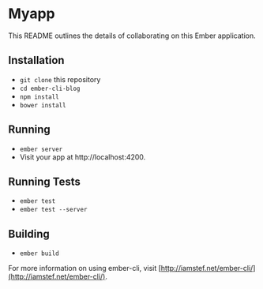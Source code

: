 # Myapp

This README outlines the details of collaborating on this Ember application.

## Installation

* `git clone` this repository
* `cd ember-cli-blog`
* `npm install`
* `bower install`

## Running
* `ember server`
* Visit your app at http://localhost:4200.

## Running Tests

* `ember test`
* `ember test --server`

## Building

* `ember build`

For more information on using ember-cli, visit [http://iamstef.net/ember-cli/](http://iamstef.net/ember-cli/).
